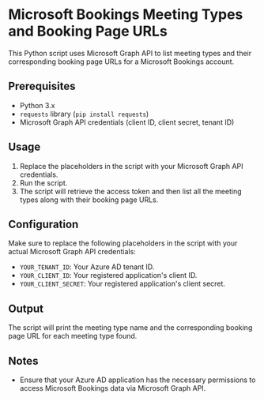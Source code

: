 # Microsoft Bookings Meeting Types and Booking Page URLs

This Python script uses Microsoft Graph API to list meeting types and their corresponding booking page URLs for a Microsoft Bookings account.

## Prerequisites

- Python 3.x
- `requests` library (`pip install requests`)
- Microsoft Graph API credentials (client ID, client secret, tenant ID)

## Usage

1. Replace the placeholders in the script with your Microsoft Graph API credentials.
2. Run the script.
3. The script will retrieve the access token and then list all the meeting types along with their booking page URLs.

## Configuration

Make sure to replace the following placeholders in the script with your actual Microsoft Graph API credentials:

- `YOUR_TENANT_ID`: Your Azure AD tenant ID.
- `YOUR_CLIENT_ID`: Your registered application's client ID.
- `YOUR_CLIENT_SECRET`: Your registered application's client secret.

## Output

The script will print the meeting type name and the corresponding booking page URL for each meeting type found.

## Notes

- Ensure that your Azure AD application has the necessary permissions to access Microsoft Bookings data via Microsoft Graph API.

